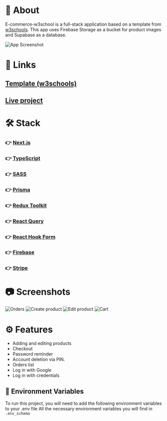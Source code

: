 # 🚀 About

E-commerce-w3school is a full-stack application based on a template from [w3schools]((https://www.w3schools.com/w3css/tryw3css_templates_clothing_store.htm)).
This app uses Firebase Storage as a bucket for product images and Supabase as a database.

![App Screenshot](https://www.w3schools.com/w3css/img_temp_clothing_store.jpg)

# 🔗 Links

## [Template (w3schools)](https://www.w3schools.com/w3css/tryw3css_templates_clothing_store.htm)

## [Live project](https://e-commerce-w3s.vercel.app/)

# 🛠 Stack
### 👉 [Next.js](https://nextjs.org/)
### 👉 [TypeScript](https://www.typescriptlang.org)
### 👉 [SASS](https://sass-lang.com)
### 👉 [Prisma](https://www.prisma.io/)
### 👉 [Redux Toolkit](https://redux-toolkit.js.org)
### 👉 [React Query](https://tanstack.com/query/v3/)
### 👉 [React Hook Form](https://react-hook-form.com)
### 👉 [Firebase](https://firebase.google.com)
### 👉 [Stripe](https://stripe.com)


# 📷 Screenshots 
![Orders](https://i.ibb.co/0jQbkJf/orders.png)
![Create product](https://i.ibb.co/pxWJnS2/create-products.png)
![Edit product](https://i.ibb.co/bQMmCTv/edit-product.png)
![Cart](https://i.ibb.co/Tv9ncMX/Zrzut-ekranu-2023-03-10-o-09-10-34.png)

# ⚙️ Features
- Adding and editing products
- Checkout
- Password reminder
- Account deletion via PIN.
- Orders list
- Log in with Google
- Log in with credentials

## 💾 Environment Variables

To run this project, you will need to add the following environment variables to your .env file
All the necessary environment variables you will find in `.env_schema`

